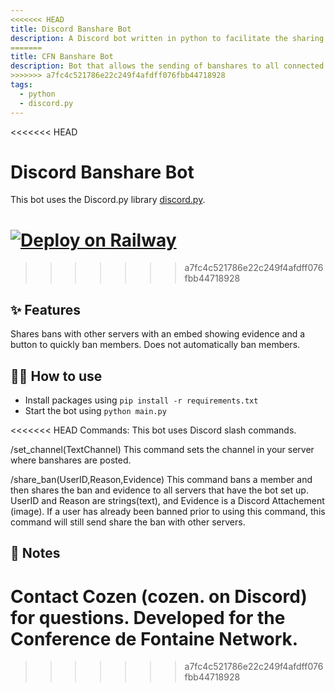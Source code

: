 ```yaml
---
<<<<<<< HEAD
title: Discord Banshare Bot
description: A Discord bot written in python to facilitate the sharing of bans between servers
=======
title: CFN Banshare Bot
description: Bot that allows the sending of banshares to all connected servers.
>>>>>>> a7fc4c521786e22c249f4afdff076fbb44718928
tags:
  - python
  - discord.py
---
```


<<<<<<< HEAD
# Discord Banshare Bot

This bot uses the Discord.py library [discord.py](https://discordpy.readthedocs.io/en/stable/).

[![Deploy on Railway](https://railway.app/button.svg)](https://railway.app/new/template/PxM3nl)
=======
>>>>>>> a7fc4c521786e22c249f4afdff076fbb44718928

## ✨ Features

Shares bans with other servers with an embed showing evidence and a button to quickly ban members. Does not automatically ban members.

## 💁‍♀️ How to use

- Install packages using `pip install -r requirements.txt`
- Start the bot using `python main.py`

<<<<<<< HEAD
Commands:
This bot uses Discord slash commands.

/set_channel(TextChannel)
This command sets the channel in your server where banshares are posted.

/share_ban(UserID,Reason,Evidence)
This command bans a member and then shares the ban and evidence to all servers that have the bot set up.
UserID and Reason are strings(text), and Evidence is a Discord Attachement (image).
If a user has already been banned prior to using this command, this command will still send share the ban with other servers.

## 📝 Notes
Contact Cozen (cozen. on Discord) for questions. Developed for the Conference de Fontaine Network.
=======
>>>>>>> a7fc4c521786e22c249f4afdff076fbb44718928
